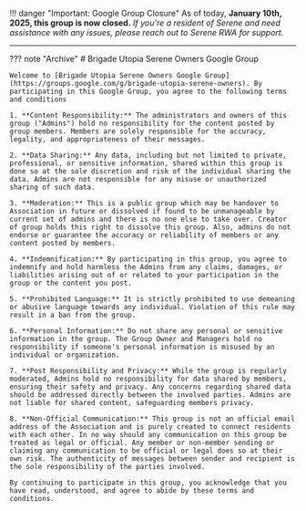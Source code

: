 !!! danger "Important: Google Group Closure"
    As of today, **January 10th, 2025, this group is now closed.**
    _If you're a resident of Serene and need assistance with any issues, please reach out to Serene RWA for support._

---

??? note "Archive"
    # Brigade Utopia Serene Owners Google Group

    Welcome to [Brigade Utopia Serene Owners Google Group](https://groups.google.com/g/brigade-utopia-serene-owners). By participating in this Google Group, you agree to the following terms and conditions

    1. **Content Responsibility:** The administrators and owners of this group ("Admins") hold no responsibility for the content posted by group members. Members are solely responsible for the accuracy, legality, and appropriateness of their messages.

    2. **Data Sharing:** Any data, including but not limited to private, professional, or sensitive information, shared within this group is done so at the sole discretion and risk of the individual sharing the data. Admins are not responsible for any misuse or unauthorized sharing of such data.

    3. **Moderation:** This is a public group which may be handover to Association in future or dissolved if found to be unmanageable by current set of admins and there is no one else to take over. Creator of group holds this right to dissolve this group. Also, admins do not endorse or guarantee the accuracy or reliability of members or any content posted by members.

    4. **Indemnification:** By participating in this group, you agree to indemnify and hold harmless the Admins from any claims, damages, or liabilities arising out of or related to your participation in the group or the content you post.

    5. **Prohibited Language:** It is strictly prohibited to use demeaning or abusive language towards any individual. Violation of this rule may result in a ban from the group.

    6. **Personal Information:** Do not share any personal or sensitive information in the group. The Group Owner and Managers hold no responsibility if someone's personal information is misused by an individual or organization.

    7. **Post Responsibility and Privacy:** While the group is regularly moderated, Admins hold no responsibility for data shared by members, ensuring their safety and privacy. Any concerns regarding shared data should be addressed directly between the involved parties. Admins are not liable for shared content, safeguarding members privacy.

    8. **Non-Official Communication:** This group is not an official email address of the Association and is purely created to connect residents with each other. In no way should any communication on this group be treated as legal or official. Any member or non-member sending or claiming any communication to be official or legal does so at their own risk. The authenticity of messages between sender and recipient is the sole responsibility of the parties involved.

    By continuing to participate in this group, you acknowledge that you have read, understood, and agree to abide by these terms and conditions.
